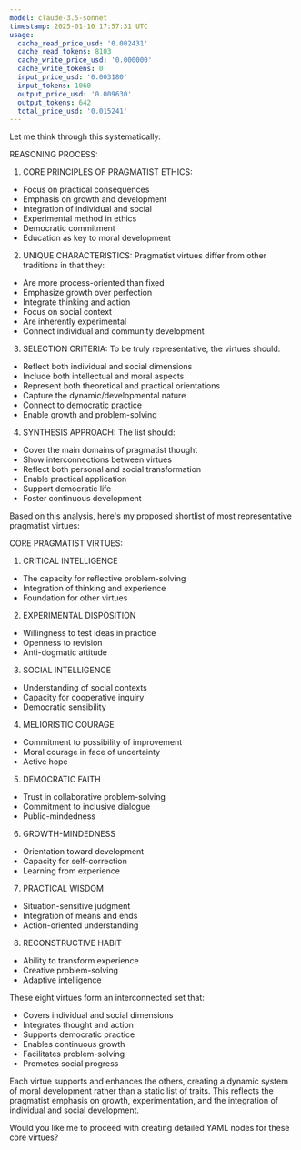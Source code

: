 ```yaml
---
model: claude-3.5-sonnet
timestamp: 2025-01-10 17:57:31 UTC
usage:
  cache_read_price_usd: '0.002431'
  cache_read_tokens: 8103
  cache_write_price_usd: '0.000000'
  cache_write_tokens: 0
  input_price_usd: '0.003180'
  input_tokens: 1060
  output_price_usd: '0.009630'
  output_tokens: 642
  total_price_usd: '0.015241'
---
```


Let me think through this systematically:

REASONING PROCESS:

1. CORE PRINCIPLES OF PRAGMATIST ETHICS:
- Focus on practical consequences
- Emphasis on growth and development
- Integration of individual and social
- Experimental method in ethics
- Democratic commitment
- Education as key to moral development

2. UNIQUE CHARACTERISTICS:
Pragmatist virtues differ from other traditions in that they:
- Are more process-oriented than fixed
- Emphasize growth over perfection
- Integrate thinking and action
- Focus on social context
- Are inherently experimental
- Connect individual and community development

3. SELECTION CRITERIA:
To be truly representative, the virtues should:
- Reflect both individual and social dimensions
- Include both intellectual and moral aspects
- Represent both theoretical and practical orientations
- Capture the dynamic/developmental nature
- Connect to democratic practice
- Enable growth and problem-solving

4. SYNTHESIS APPROACH:
The list should:
- Cover the main domains of pragmatist thought
- Show interconnections between virtues
- Reflect both personal and social transformation
- Enable practical application
- Support democratic life
- Foster continuous development

Based on this analysis, here's my proposed shortlist of most representative pragmatist virtues:

CORE PRAGMATIST VIRTUES:

1. CRITICAL INTELLIGENCE
- The capacity for reflective problem-solving
- Integration of thinking and experience
- Foundation for other virtues

2. EXPERIMENTAL DISPOSITION
- Willingness to test ideas in practice
- Openness to revision
- Anti-dogmatic attitude

3. SOCIAL INTELLIGENCE
- Understanding of social contexts
- Capacity for cooperative inquiry
- Democratic sensibility

4. MELIORISTIC COURAGE
- Commitment to possibility of improvement
- Moral courage in face of uncertainty
- Active hope

5. DEMOCRATIC FAITH
- Trust in collaborative problem-solving
- Commitment to inclusive dialogue
- Public-mindedness

6. GROWTH-MINDEDNESS
- Orientation toward development
- Capacity for self-correction
- Learning from experience

7. PRACTICAL WISDOM
- Situation-sensitive judgment
- Integration of means and ends
- Action-oriented understanding

8. RECONSTRUCTIVE HABIT
- Ability to transform experience
- Creative problem-solving
- Adaptive intelligence

These eight virtues form an interconnected set that:
- Covers individual and social dimensions
- Integrates thought and action
- Supports democratic practice
- Enables continuous growth
- Facilitates problem-solving
- Promotes social progress

Each virtue supports and enhances the others, creating a dynamic system of moral development rather than a static list of traits. This reflects the pragmatist emphasis on growth, experimentation, and the integration of individual and social development.

Would you like me to proceed with creating detailed YAML nodes for these core virtues?